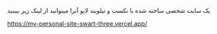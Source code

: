 یک سایت شخصی ساخته شده با نکست و تیلویند 
لایو آنرا میتوانید  از لینک زیر ببینید


https://my-personal-site-swart-three.vercel.app/